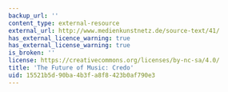 ```yaml
---
backup_url: ''
content_type: external-resource
external_url: http://www.medienkunstnetz.de/source-text/41/
has_external_licence_warning: true
has_external_license_warning: true
is_broken: ''
license: https://creativecommons.org/licenses/by-nc-sa/4.0/
title: 'The Future of Music: Credo'
uid: 15521b5d-90ba-4b3f-a8f8-423b0af790e3
---
```

